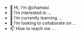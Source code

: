 - 👋 Hi, I’m @chamasi
- 👀 I’m interested in ...
- 🌱 I’m currently learning ...
- 💞️ I’m looking to collaborate on ...
- 📫 How to reach me ...

<!---
chamasi/chamasi is a ✨ special ✨ repository because its `README.md` (this file) appears on your GitHub profile.
You can click the Preview link to take a look at your changes.
--->
